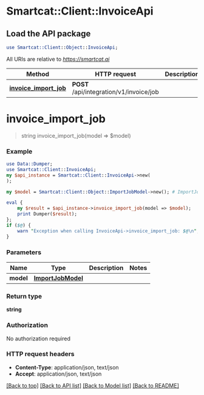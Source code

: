# Smartcat::Client::InvoiceApi

## Load the API package
```perl
use Smartcat::Client::Object::InvoiceApi;
```

All URIs are relative to *https://smartcat.ai*

Method | HTTP request | Description
------------- | ------------- | -------------
[**invoice_import_job**](InvoiceApi.md#invoice_import_job) | **POST** /api/integration/v1/invoice/job | 


# **invoice_import_job**
> string invoice_import_job(model => $model)



### Example 
```perl
use Data::Dumper;
use Smartcat::Client::InvoiceApi;
my $api_instance = Smartcat::Client::InvoiceApi->new(
);

my $model = Smartcat::Client::Object::ImportJobModel->new(); # ImportJobModel | 

eval { 
    my $result = $api_instance->invoice_import_job(model => $model);
    print Dumper($result);
};
if ($@) {
    warn "Exception when calling InvoiceApi->invoice_import_job: $@\n";
}
```

### Parameters

Name | Type | Description  | Notes
------------- | ------------- | ------------- | -------------
 **model** | [**ImportJobModel**](ImportJobModel.md)|  | 

### Return type

**string**

### Authorization

No authorization required

### HTTP request headers

 - **Content-Type**: application/json, text/json
 - **Accept**: application/json, text/json

[[Back to top]](#) [[Back to API list]](../README.md#documentation-for-api-endpoints) [[Back to Model list]](../README.md#documentation-for-models) [[Back to README]](../README.md)

